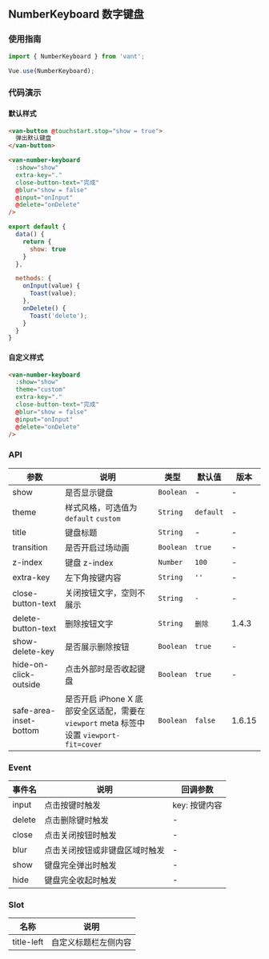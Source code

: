 ## NumberKeyboard 数字键盘

### 使用指南
``` javascript
import { NumberKeyboard } from 'vant';

Vue.use(NumberKeyboard);
```

### 代码演示

#### 默认样式

```html
<van-button @touchstart.stop="show = true">
  弹出默认键盘
</van-button>

<van-number-keyboard
  :show="show"
  extra-key="."
  close-button-text="完成"
  @blur="show = false"
  @input="onInput"
  @delete="onDelete"
/>
```

```javascript
export default {
  data() {
    return {
      show: true
    }
  },

  methods: {
    onInput(value) {
      Toast(value);
    },
    onDelete() {
      Toast('delete');
    }
  }
}
```

#### 自定义样式

```html
<van-number-keyboard
  :show="show"
  theme="custom"
  extra-key="."
  close-button-text="完成"
  @blur="show = false"
  @input="onInput"
  @delete="onDelete"
/>
```

### API

| 参数 | 说明 | 类型 | 默认值 | 版本 |
|------|------|------|------|------|
| show | 是否显示键盘 | `Boolean` | - | - |
| theme | 样式风格，可选值为 `default` `custom` | `String` | `default` | - |
| title | 键盘标题 | `String` | - | - |
| transition | 是否开启过场动画 | `Boolean` | `true` | - |
| z-index | 键盘 z-index | `Number` | `100` | - |
| extra-key | 左下角按键内容 | `String` | `''` | - |
| close-button-text | 关闭按钮文字，空则不展示 | `String` | `-` | - |
| delete-button-text | 删除按钮文字 | `String` | `删除` | 1.4.3 |
| show-delete-key | 是否展示删除按钮 | `Boolean` | `true` | - |
| hide-on-click-outside | 点击外部时是否收起键盘 | `Boolean` | `true` | - |
| safe-area-inset-bottom | 是否开启 iPhone X 底部安全区适配，需要在 `viewport` meta 标签中设置 `viewport-fit=cover` | `Boolean` | `false` | 1.6.15 |

### Event

| 事件名 | 说明 | 回调参数 |
|------|------|------|
| input | 点击按键时触发 | key: 按键内容 |
| delete | 点击删除键时触发 | - |
| close | 点击关闭按钮时触发 | - |
| blur | 点击关闭按钮或非键盘区域时触发 | - |
| show | 键盘完全弹出时触发 | - |
| hide | 键盘完全收起时触发 | - |

### Slot

| 名称 | 说明 |
|------|------|
| title-left | 自定义标题栏左侧内容 |
